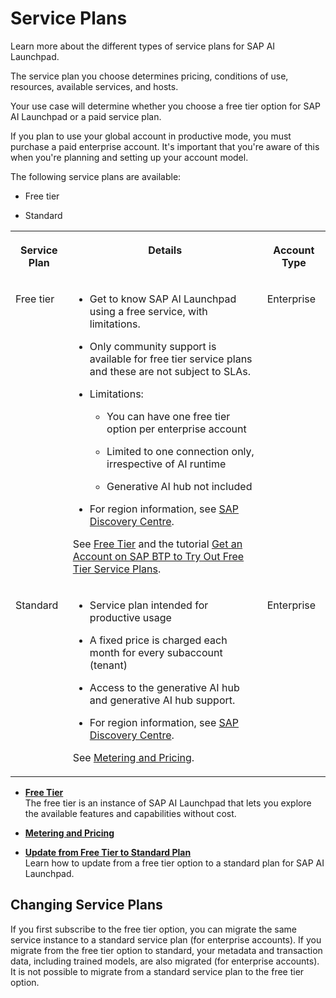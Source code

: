 <!-- loioec1717dd44b24a1c878da88508d2ecf1 -->

# Service Plans

Learn more about the different types of service plans for SAP AI Launchpad.

The service plan you choose determines pricing, conditions of use, resources, available services, and hosts.

Your use case will determine whether you choose a free tier option for SAP AI Launchpad or a paid service plan.

If you plan to use your global account in productive mode, you must purchase a paid enterprise account. It's important that you're aware of this when you're planning and setting up your account model.

The following service plans are available:

-   Free tier

-   Standard



<table>
<tr>
<th valign="top">

Service Plan

</th>
<th valign="top">

Details

</th>
<th valign="top">

Account Type

</th>
</tr>
<tr>
<td valign="top">

Free tier

</td>
<td valign="top">

-   Get to know SAP AI Launchpad using a free service, with limitations.
-   Only community support is available for free tier service plans and these are not subject to SLAs.

-   Limitations:

    -   You can have one free tier option per enterprise account

    -   Limited to one connection only, irrespective of AI runtime
    -   Generative AI hub not included

-   For region information, see [SAP Discovery Centre](https://discovery-center.cloud.sap/serviceCatalog/sap-ai-launchpad?region=all).


See [Free Tier](free-tier-87e4fb1.md) and the tutorial [Get an Account on SAP BTP to Try Out Free Tier Service Plans](https://developers.sap.com/tutorials/btp-free-tier-account.html).

</td>
<td valign="top">

Enterprise

</td>
</tr>
<tr>
<td valign="top">

Standard

</td>
<td valign="top">

-   Service plan intended for productive usage

-   A fixed price is charged each month for every subaccount \(tenant\)

-   Access to the generative AI hub and generative AI hub support.


-   For region information, see [SAP Discovery Centre](https://discovery-center.cloud.sap/serviceCatalog/sap-ai-core?region=all&tab=feature&commercialModel=cpea).


See [Metering and Pricing](metering-and-pricing-b363ad6.md).

</td>
<td valign="top">

Enterprise

</td>
</tr>
</table>

-   **[Free Tier](free-tier-87e4fb1.md "The free tier is an instance of SAP AI Launchpad that lets you explore
		the available features and capabilities without cost.")**  
The free tier is an instance of SAP AI Launchpad that lets you explore the available features and capabilities without cost.
-   **[Metering and Pricing](metering-and-pricing-b363ad6.md "")**  

-   **[Update from Free Tier to Standard Plan](update-from-free-tier-to-standard-plan-7e32a70.md "Learn how to update from a free tier option to a standard plan for  SAP AI Launchpad.")**  
Learn how to update from a free tier option to a standard plan for SAP AI Launchpad.

<a name="concept_nlk_qlt_16b"/>

<!-- concept\_nlk\_qlt\_16b -->

## Changing Service Plans

If you first subscribe to the free tier option, you can migrate the same service instance to a standard service plan \(for enterprise accounts\). If you migrate from the free tier option to standard, your metadata and transaction data, including trained models, are also migrated \(for enterprise accounts\). It is not possible to migrate from a standard service plan to the free tier option.

